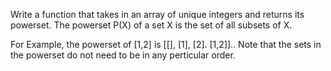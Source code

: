 Write a function that takes in an array of unique integers and returns its powerset. The powerset P(X) of a set X is the set of all subsets of X.

For Example, the powerset of [1,2] is [[], [1], [2]. [1,2]].. Note that the sets in the powerset do not need to be in any perticular order. 

